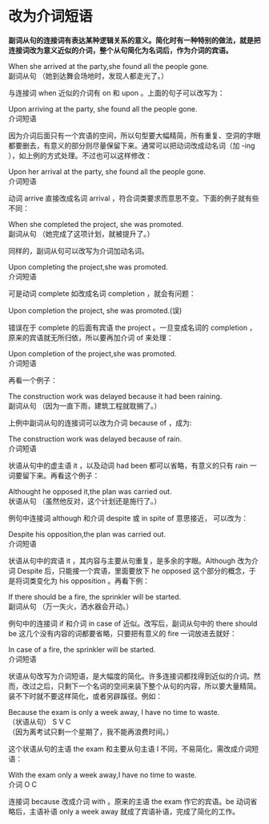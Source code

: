 # 改为介词短语

<b>副词从句的连接词有**表达某种逻辑关系**的意义。简化时有一种特别的做法，就是把连接词改为意义近似的介词，整个从句简化为名词后，作为介词的宾语。</b>  
>  
When she arrived at the party,she found all the people gone.  
副词从句 （她到达舞会场地时，发现人都走光了。）  

与连接词 when 近似的介词有 on 和 upon 。上面的句子可以改写为：  
>  
Upon arriving at the party, she found all the people gone.  
介词短语  

因为介词后面只有一个宾语的空间，所以句型要大幅精简，所有重复、空洞的字眼都要删去，有意义的部分则尽量保留下来。通常可以把动词改成动名词（加 -ing ），如上例的方式处理。不过也可以这样修改：  
>  
Upon her arrival at the party, she found all the people gone.   
介词短语  

动词 arrive 直接改成名词 arrival ，符合词类要求而意思不变。下面的例子就有些不同：  
>  
When she completed the project, she was promoted.  
副词从句 （她完成了这项计划，就被提升了。）  

同样的，副词从句可以改写为介词加动名词。  
>  
Upon completing the project,she was promoted.  
介词短语  

可是动词 complete 如改成名词 completion ，就会有问题：  
>  
Upon completion the project, she was promoted.(误)  

错误在于 complete 的后面有宾语 the project 。一旦变成名词的 completion ，原来的宾语就无所归依，所以要再加介词 of 来处理：  
>  
Upon completion of the project,she was promoted.  
介词短语  

再看一个例子：  
>  
The construction work was delayed because it had been raining.   
副词从句  （因为一直下雨，建筑工程就耽搁了。）  

上例中副词从句的连接词可以改为介词 because of ，成为:  
>  
The construction work was delayed because of rain.  
介词短语  

状语从句中的虚主语 it ，以及动词 had been 都可以省略，有意义的只有 rain 一词要留下来。再看这个例子：  
>  
Althought he opposed it,the plan was carried out.  
状语从句 （虽然他反对，这个计划还是施行了。）  

例句中连接词 although 和介词 despite 或 in spite of 意思接近， 可以改为：  
>  
Despite his opposition,the plan was carried out.  
介词短语  

状语从句中的宾语 it ，其内容与主要从句重复，是多余的字眼。Although 改为介词 Despite 后，只能接一个宾语，里面要放下 he opposed 这个部分的概念，于是将词类变化为 his opposition 。再看下例：  
>  
If there should be a fire, the sprinkler will be started.  
副词从句 （万一失火，洒水器会开动。）  

例句中的连接词 if 和介词 in case of 近似。改写后，副词从句中的 there should be  这几个没有内容的词都要省略，只要把有意义的 fire 一词放进去就好：  
>  
In case of a fire, the sprinkler will be started.  
介词短语  

状语从句改写为介词短语，是大幅度的简化。许多连接词都找得到近似的介词。然而，改过之后，只剩下一个名词的空间来装下整个从句的内容，所以要大量精简。装不下时就不要这样简化，或者另辟蹊径。例如：  
>  
Because the exam is only a week away, I have no time to waste.  
（状语从句） S V C   
（因为离考试只剩一个星期了，我不能再浪费时间。）  

这个状语从句的主语 the exam 和主要从句主语 I 不同，不易简化，需改成介词短语：  
>  
With the exam only a week away,I have no time to waste.  
介词 O C  

连接词 because 改成介词 with 。原来的主语 the exam 作它的宾语。be 动词省略后，主语补语 only a week away 就成了宾语补语，完成了简化的工作。